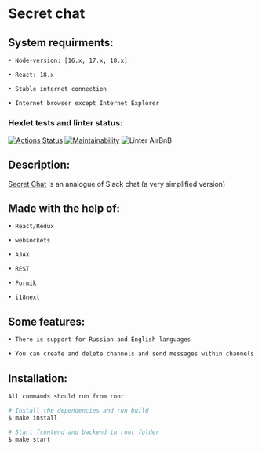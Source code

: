 # Secret chat

## System requirments:

```sh
• Node-version: [16.x, 17.x, 18.x]

• React: 18.x

• Stable internet connection

• Internet browser except Internet Explorer
```

### Hexlet tests and linter status:
[![Actions Status](https://github.com/OGGera/frontend-project-12/workflows/hexlet-check/badge.svg)](https://github.com/OGGera/frontend-project-12/actions)
[![Maintainability](https://api.codeclimate.com/v1/badges/120f22a138186a194545/maintainability)](https://codeclimate.com/github/OGGera/frontend-project-12/maintainability)
![Linter AirBnB](https://github.com//OGGera/frontend-project-12/actions/workflows/nodejs.yml/badge.svg)

## Description:
[Secret Chat](https://frontend-project-12-production-0a01.up.railway.app) is an analogue of Slack chat (a very simplified version)

## Made with the help of:

```sh
• React/Redux

• websockets

• AJAX

• REST

• Formik

• i18next
```

## Some features:

```sh
• There is support for Russian and English languages

• You can create and delete channels and send messages within channels
```

## Installation:

```sh
All commands should run from root:

# Install the dependencies and run build
$ make install

# Start frontend and backend in root folder
$ make start
```